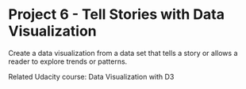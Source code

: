 # Project 6 - Tell Stories with Data Visualization

Create a data visualization from a data set that tells a story or allows a reader to explore trends or patterns.

Related Udacity course: Data Visualization with D3
